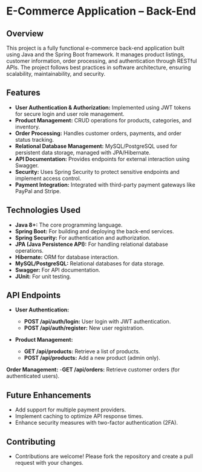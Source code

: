 # E-Commerce Application – Back-End

## Overview

This project is a fully functional e-commerce back-end application built using Java and the Spring Boot framework. It manages product listings, customer information, order processing, and authentication through RESTful APIs. The project follows best practices in software architecture, ensuring scalability, maintainability, and security.

## Features
- **User Authentication & Authorization:** Implemented using JWT tokens for secure login and user role management.
- **Product Management:** CRUD operations for products, categories, and inventory.
- **Order Processing:** Handles customer orders, payments, and order status tracking.
- **Relational Database Management:** MySQL/PostgreSQL used for persistent data storage, managed with JPA/Hibernate.
- **API Documentation:** Provides endpoints for external interaction using Swagger.
- **Security:** Uses Spring Security to protect sensitive endpoints and implement access control.
- **Payment Integration:** Integrated with third-party payment gateways like PayPal and Stripe.
  
## Technologies Used

- **Java 8+:** The core programming language.
- **Spring Boot:** For building and deploying the back-end services.
- **Spring Security:** For authentication and authorization.
- **JPA (Java Persistence API):** For handling relational database operations.
- **Hibernate:** ORM for database interaction.
- **MySQL/PostgreSQL:** Relational databases for data storage.
- **Swagger:** For API documentation.
- **JUnit:** For unit testing.

## API Endpoints

- **User Authentication:**
  - **POST /api/auth/login:** User login with JWT authentication.
  - **POST /api/auth/register:** New user registration.
    
- **Product Management:**
  - **GET /api/products:** Retrieve a list of products.
  - **POST /api/products:** Add a new product (admin only).

**Order Management:**
  -**GET /api/orders:** Retrieve customer orders (for authenticated users).
  
## Future Enhancements
- Add support for multiple payment providers.
- Implement caching to optimize API response times.
- Enhance security measures with two-factor authentication (2FA).
## Contributing
- Contributions are welcome! Please fork the repository and create a pull request with your changes.
